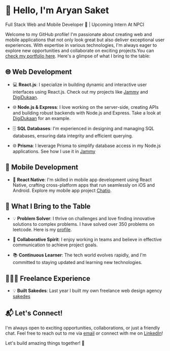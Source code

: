 # 👋 Hello, I'm Aryan Saket

Full Stack Web and Mobile Developer 🚀 | Upcoming Intern At NPCI 

Welcome to my GitHub profile! I'm passionate about creating web and mobile applications that not only look great but also deliver exceptional user experiences. With expertise in various technologies, I'm always eager to explore new opportunities and collaborate on exciting projects.You can [check my portfolio here](https://aryansaket.netlify.app).  Here's a glimpse of what I bring to the table:

## 🌐 Web Development

- 💻 **React.js**: I specialize in building dynamic and interactive user interfaces using React.js. Check out my projects like [Jammy](https://github.com/Aryanr64x/JammyFrontend) and [DigiDukaan]().

- 🌐 **Node.js & Express**: I love working on the server-side, creating APIs and building robust backends with Node.js and Express. Take a look at [DigiDukaan](https://github.com/Aryanr64x/digimart-frontend) for an example.

- 🗄️ **SQL Databases**: I'm experienced in designing and managing SQL databases, ensuring data integrity and efficient querying.

- 🌐 **Prisma**: I leverage Prisma to simplify database access in my Node.js applications. See how I use it in  [Jammy](https://github.com/Aryanr64x/JammyFrontend)

## 📱 Mobile Development

- 📱 **React Native**: I'm skilled in mobile app development using React Native, crafting cross-platform apps that run seamlessly on iOS and Android. Explore my mobile app project [Chatio](https://github.com/Aryanr64x/Chatio-React-Native-Chat-App).

## 🚀 What I Bring to the Table

- 💡 **Problem Solver**: I thrive on challenges and love finding innovative solutions to complex problems. I have solved over 350 problems on leetcode. Here is my [profile](https://leetcode.com/user0727se/). 

- 🤝 **Collaborative Spirit**: I enjoy working in teams and believe in effective communication to achieve project goals.

- 📚 **Continuous Learner**: The tech world evolves rapidly, and I'm committed to staying updated and learning new technologies.

## 🧑🏻‍💻 Freelance Experience

- 💡 **Built Sakedes**: Last year I built my own freelance web design agency [sakedes](https://sakedes.netlify.app/)

## 📬 Let's Connect!

I'm always open to exciting opportunities, collaborations, or just a friendly chat. Feel free to reach out to me via [email](saket.aryanr64x@gmail.com) or connect with me on [LinkedIn](https://www.linkedin.com/in/aryan-saket-a18207223/)!

Let's build amazing things together! 🌟
